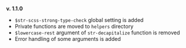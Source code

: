 **v. 1.1.0**  
 * `$str-scss-strong-type-check` global setting is added  
 * Private functions are moved to `helpers` directory  
 * `$lowercase-rest` argument of `str-decapitalize` function is removed  
 * Error handling of some arguments is added
